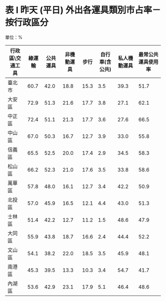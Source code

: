 # 表 I 昨天 (平日) 外出各運具類別市占率－按行政區分

單位：%

| 行政區\交通工具 | 綠運輸  | 公共運具 | 非機動運具 | 步行   | 自行車(含公共) | 私人機動運具 | 最常公共運具使用率 |
|----------|------|------|-------|------|----------|--------|-----------|
| 臺北市      | 60.7 | 42.0 | 18.8  | 15.3 | 3.5      | 39.3   | 51.7      |
| 大安區      | 72.9 | 51.3 | 21.6  | 17.7 | 3.8      | 27.1   | 62.1      |
| 中正區      | 72.4 | 51.1 | 21.3  | 17.7 | 3.6      | 27.6   | 66.5      |
| 中山區      | 67.0 | 50.3 | 16.7  | 12.7 | 3.9      | 33.0   | 55.8      |
| 信義區      | 65.5 | 52.5 | 20.0  | 17.4 | 2.9      | 34.5   | 58.3      |
| 松山區      | 66.2 | 52.3 | 21.0  | 17.6 | 3.5      | 33.8   | 58.6      |
| 萬華區      | 57.8 | 48.0 | 16.1  | 12.7 | 3.4      | 42.2   | 50.9      |
| 北投區      | 57.0 | 45.9 | 16.5  | 12.1 | 4.4      | 43.0   | 51.3      |
| 士林區      | 51.4 | 42.2 | 12.7  | 11.2 | 1.5      | 48.6   | 47.9      |
| 大同區      | 55.9 | 43.8 | 18.7  | 16.6 | 2.4      | 44.4   | 52.2      |
| 文山區      | 54.1 | 38.2 | 22.0  | 18.5 | 3.5      | 45.9   | 48.1      |
| 南港區      | 45.3 | 39.5 | 13.3  | 10.3 | 3.4      | 54.7   | 41.7      |
| 內湖區      | 53.6 | 42.9 | 23.1  | 17.9 | 5.1      | 46.4   | 48.6      |